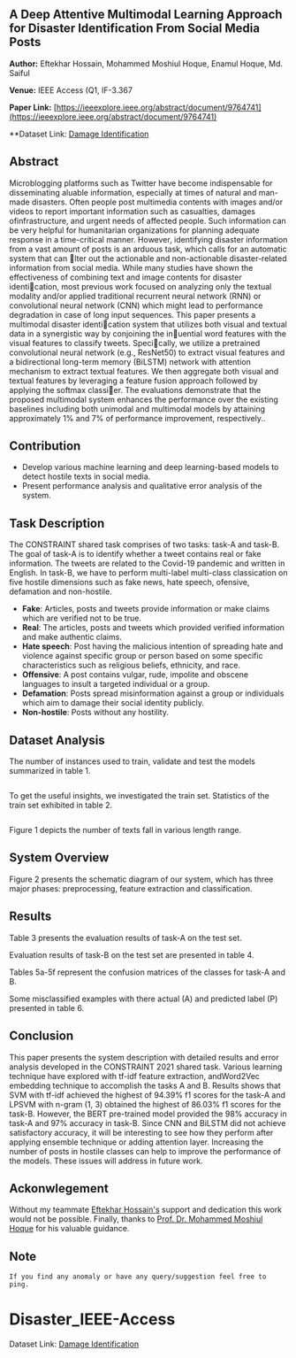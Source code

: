 ## A Deep Attentive Multimodal Learning Approach for Disaster Identification From Social Media Posts

**Author:** Eftekhar Hossain, Mohammed Moshiul Hoque, Enamul Hoque, Md. Saiful

**Venue:** IEEE Access (Q1, IF-3.367

**Paper Link:** [https://ieeexplore.ieee.org/abstract/document/9764741](https://ieeexplore.ieee.org/abstract/document/9764741)

**Dataset Link: [Damage Identification](https://archive.ics.uci.edu/ml/datasets/Multimodal+Damage+Identification+for+Humanitarian+Computing)


## Abstract

Microblogging platforms such as Twitter have become indispensable for disseminating aluable information, especially at times of natural and man-made disasters. Often people post multimedia contents with images and/or videos to report important information such as casualties, damages ofinfrastructure, and urgent needs of affected people. Such information can be very helpful for humanitarian
organizations for planning adequate response in a time-critical manner. However, identifying disaster
information from a vast amount of posts is an arduous task, which calls for an automatic system that can
lter out the actionable and non-actionable disaster-related information from social media. While many
studies have shown the effectiveness of combining text and image contents for disaster identication, most
previous work focused on analyzing only the textual modality and/or applied traditional recurrent neural
network (RNN) or convolutional neural network (CNN) which might lead to performance degradation in
case of long input sequences. This paper presents a multimodal disaster identication system that utilizes
both visual and textual data in a synergistic way by conjoining the inuential word features with the
visual features to classify tweets. Specically, we utilize a pretrained convolutional neural network (e.g.,
ResNet50) to extract visual features and a bidirectional long-term memory (BiLSTM) network with attention
mechanism to extract textual features. We then aggregate both visual and textual features by leveraging a
feature fusion approach followed by applying the softmax classier. The evaluations demonstrate that the
proposed multimodal system enhances the performance over the existing baselines including both unimodal
and multimodal models by attaining approximately 1% and 7% of performance improvement, respectively..

## Contribution
- Develop various machine learning and deep learning-based models to detect hostile texts in social media.
- Present performance analysis and qualitative error analysis of the system.

## Task Description

The CONSTRAINT shared task comprises of two tasks: task-A and task-B. The goal of task-A is to identify whether a tweet contains real or fake information. The tweets are related to the Covid-19 pandemic and written in English. In task-B, we have to perform multi-label multi-class classication on five hostile dimensions such as fake news, hate speech, ofensive, defamation and non-hostile.

- **Fake**: Articles, posts and tweets provide information or make claims which are verified not to be true.
- **Real**: The articles, posts and tweets which provided verified information and make authentic claims.
- **Hate speech**: Post having the malicious intention of spreading hate and violence against specific group or person based on some specific characteristics such as religious beliefs, ethnicity, and race.
- **Offensive**: A post contains vulgar, rude, impolite and obscene languages to insult a targeted individual or a group.
- **Defamation**: Posts spread misinformation against a group or individuals
which aim to damage their social identity publicly.
- **Non-hostile**: Posts without any hostility.

## Dataset Analysis

The number of instances used to train, validate and test the models summarized in table 1.

<img title="" src="Figures/Table1.PNG" alt="">

To get the useful insights, we investigated the train set. Statistics of the train set exhibited in table 2.

<img title="" src="Figures/Table2.PNG" alt="">

Figure 1 depicts the number of texts fall in various length range.
<img title="" src="Figures/Fig1.PNG" alt="">

## System Overview
Figure 2 presents the schematic diagram of our system, which has three major phases: preprocessing, feature extraction and classification.
<img title="" src="Figures/Fig2.PNG" alt="">

## Results 
Table 3 presents the evaluation results of task-A on the test set.
<img title="" src="Figures/Table3.PNG" alt="">

Evaluation results of task-B on the test set are presented in table 4.
<img title="" src="Figures/Table4.PNG" alt="">

Tables 5a-5f represent the confusion matrices of the classes for task-A and B.
<img title="" src="Figures/Table5.PNG" alt="">

Some misclassified examples with there actual (A) and predicted label (P) presented in table 6.
<img title="" src="Figures/Table6.PNG" alt="">

## Conclusion
This paper presents the system description with detailed results and error analysis developed in the CONSTRAINT 2021 shared task. Various learning technique have explored with tf-idf feature extraction, andWord2Vec embedding technique to accomplish the tasks A and B. Results shows that SVM with tf-idf achieved the highest of 94.39% f1 scores for the task-A and LPSVM with n-gram (1, 3) obtained the highest of 86.03% f1 scores for the task-B. However, the BERT pre-trained model provided the 98% accuracy in task-A and 97% accuracy in task-B. Since CNN and BiLSTM did not achieve satisfactory accuracy, it will be interesting to see how they perform after applying ensemble technique or adding attention layer. Increasing the number of posts in hostile classes can help to improve the performance of the models. These issues will address in future work.

## Ackonwlegement
Without my teammate [Eftekhar Hossain's](https://eftekhar-hossain.github.io/portfolio/) support and dedication this work would not be possible. Finally, thanks to [Prof. Dr. Mohammed Moshiul Hoque](https://www.researchgate.net/profile/Moshiul_Hoque) for his valuable guidance.

## Note
`If you find any anomaly or have any query/suggestion feel free to ping.`



# Disaster_IEEE-Access

Dataset Link: [Damage Identification](https://archive.ics.uci.edu/ml/datasets/Multimodal+Damage+Identification+for+Humanitarian+Computing)
